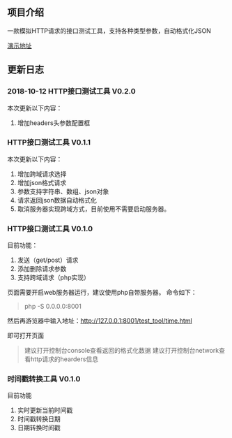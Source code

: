 ## 项目介绍 
一款模拟HTTP请求的接口测试工具，支持各种类型参数，自动格式化JSON

[演示地址](https://woohs.github.io/Tool/)

## 更新日志

### 2018-10-12 HTTP接口测试工具 V0.2.0
本次更新以下内容：
1. 增加headers头参数配置框

### HTTP接口测试工具 V0.1.1
本次更新以下内容：
1. 增加跨域请求选择
2. 增加json格式请求
3. 参数支持字符串、数组、json对象
4. 请求返回json数据自动格式化
5. 取消服务器实现跨域方式，目前使用不需要启动服务器。

### HTTP接口测试工具 V0.1.0
目前功能：
1. 发送（get/post）请求
2. 添加删除请求参数
3. 支持跨域请求（php实现）

页面需要开启web服务器运行，建议使用php自带服务器。
命令如下：
> php -S 0.0.0.0:8001

然后再游览器中输入地址：http://127.0.0.1:8001/test_tool/time.html

即可打开页面

> 建议打开控制台console查看返回的格式化数据
建议打开控制台network查看http请求的hearders信息



###  时间戳转换工具 V0.1.0
目前功能
1. 实时更新当前时间戳
2. 时间戳转换日期
3. 日期转换时间戳
